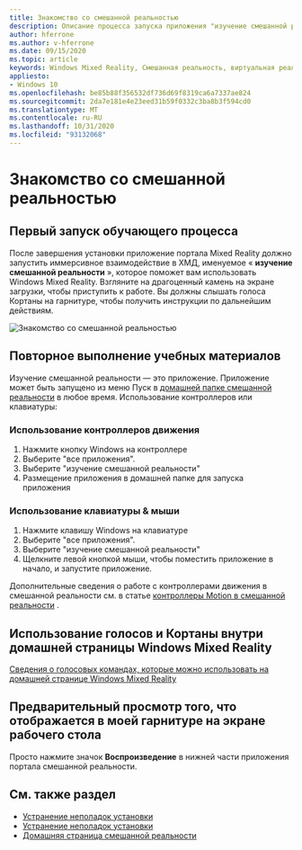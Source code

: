 ```yaml
---
title: Знакомство со смешанной реальностью
description: Описание процесса запуска приложения "изучение смешанной реальности", в котором рассказывается, как использовать и перемещаться по Windows Mixed Reality.
author: hferrone
ms.author: v-hferrone
ms.date: 09/15/2020
ms.topic: article
keywords: Windows Mixed Reality, Смешанная реальность, виртуальная реальность, VR, MR, руководство, начало работы
appliesto:
- Windows 10
ms.openlocfilehash: be85b88f356532df736d69f8319ca6a7337ae824
ms.sourcegitcommit: 2da7e181e4e23eed31b59f0332c3ba8b3f594cd0
ms.translationtype: MT
ms.contentlocale: ru-RU
ms.lasthandoff: 10/31/2020
ms.locfileid: "93132068"
---
```

# <a name="learn-mixed-reality"></a>Знакомство со смешанной реальностью

## <a name="running-the-learning-experience-for-the-first-time"></a>Первый запуск обучающего процесса

После завершения установки приложение портала Mixed Reality должно запустить иммерсивное взаимодействие в ХМД, именуемое « **изучение смешанной реальности** », которое поможет вам использовать Windows Mixed Reality. Взгляните на драгоценный камень на экране загрузки, чтобы приступить к работе. Вы должны слышать голоса Кортаны на гарнитуре, чтобы получить инструкции по дальнейшим действиям.

![Знакомство со смешанной реальностью](images/file-learnmixedrealitystart.png)

## <a name="re-run-the-learning-experience"></a>Повторное выполнение учебных материалов

Изучение смешанной реальности — это приложение. Приложение может быть запущено из меню Пуск в [домашней папке смешанной реальности](your-mixed-reality-home.md) в любое время. Использование контроллеров или клавиатуры:

### <a name="use-your-motion-controllers"></a>Использование контроллеров движения

1. Нажмите кнопку Windows на контроллере
2. Выберите "все приложения".
3. Выберите "изучение смешанной реальности"
4. Размещение приложения в домашней папке для запуска приложения

### <a name="use-your-mouse--keyboard"></a>Использование клавиатуры & мыши

1. Нажмите клавишу Windows на клавиатуре
2. Выберите "все приложения".
3. Выберите "изучение смешанной реальности"
4. Щелкните левой кнопкой мыши, чтобы поместить приложение в начало, и запустите приложение.

Дополнительные сведения о работе с контроллерами движения в смешанной реальности см. в статье [контроллеры Motion в смешанной реальности](controllers-in-wmr.md) .

## <a name="use-voice-commands-and-cortana-inside-of-the-windows-mixed-reality-home"></a>Использование голосов и Кортаны внутри домашней страницы Windows Mixed Reality

[Сведения о голосовых командах, которые можно использовать на домашней странице Windows Mixed Reality](https://support.microsoft.com/help/4041322/windows-10-speech-in-windows-mixed-reality)

## <a name="show-a-preview-of-what-im-seeing-in-my-headset-on-my-desktops-screen"></a>Предварительный просмотр того, что отображается в моей гарнитуре на экране рабочего стола

Просто нажмите значок **Воспроизведение** в нижней части приложения портала смешанной реальности.

## <a name="see-also"></a>См. также раздел

* [Устранение неполадок установки](installation_errors.md)
* [Устранение неполадок установки](wmr-setup-faq.md)
* [Домашняя страница смешанной реальности](your-mixed-reality-home.md)
